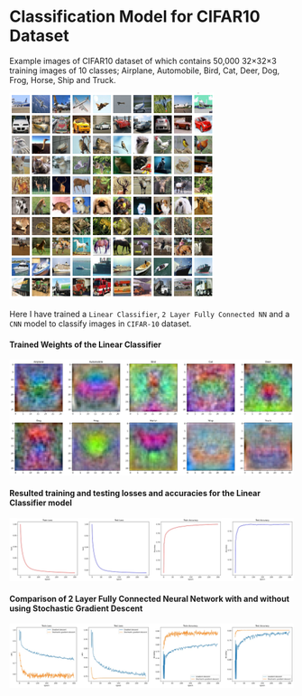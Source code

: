 # Classification Model for CIFAR10 Dataset

Example images of CIFAR10 dataset of which contains 50,000 32×32×3 training images of 10 classes; Airplane, Automobile, Bird, Cat, Deer, Dog, Frog, Horse, Ship and Truck.

![cfar-10](Resources/CIFAR10-dataset.png)

Here I have trained a `Linear Classifier`, `2 Layer Fully Connected NN` and a `CNN` model to classify images in `CIFAR-10` dataset.

#### Trained Weights of the Linear Classifier

![weights](Resources/Weights-matrix.jpg)

#### Resulted training and testing losses and accuracies for the Linear Classifier model

![lc](Resources/LC-results.jpg)

#### Comparison of 2 Layer Fully Connected Neural Network with and without using Stochastic Gradient Descent

![sgd](Resources/2NN.jpg)
